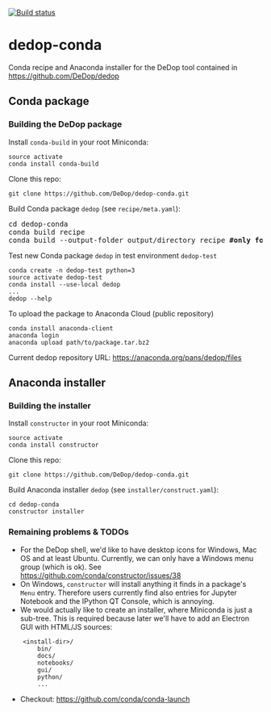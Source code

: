 [![Build status](https://ci.appveyor.com/api/projects/status/t5kgos0p7d6gs3dn?svg=true)](https://ci.appveyor.com/project/hans-permana/dedop-conda)

# dedop-conda

Conda recipe and Anaconda installer for the DeDop tool contained in https://github.com/DeDop/dedop

## Conda package

### Building the DeDop package

Install `conda-build` in your root Miniconda:

    source activate
    conda install conda-build
    
Clone this repo:
    
    git clone https://github.com/DeDop/dedop-conda.git
    
Build Conda package `dedop` (see `recipe/meta.yaml`):
<pre>
cd dedop-conda
conda build recipe
conda build --output-folder output/directory recipe <b>#only for Linux/MacOS</b>
</pre>
     
Test new Conda package `dedop` in test environment `dedop-test`
     
    conda create -n dedop-test python=3
    source activate dedop-test
    conda install --use-local dedop
    ...
    dedop --help
    
To upload the package to Anaconda Cloud (public repository)

    conda install anaconda-client
    anaconda login
    anaconda upload path/to/package.tar.bz2

Current dedop repository URL: https://anaconda.org/pans/dedop/files

## Anaconda installer

### Building the installer

Install `constructor` in your root Miniconda:

    source activate
    conda install constructor

Clone this repo:

    git clone https://github.com/DeDop/dedop-conda.git

Build Anaconda installer `dedop` (see `installer/construct.yaml`):

    cd dedop-conda
    constructor installer

### Remaining problems & TODOs

* For the DeDop shell, we'd like to have desktop icons for Windows, Mac OS and at least Ubuntu.
  Currently, we can only have a Windows menu group (which is ok).
  See https://github.com/conda/constructor/issues/38
* On Windows, `constructor` will install anything it finds in a package's `Menu` entry.
  Therefore users currently find also entries for Jupyter Notebook and the IPython QT Console, 
  which is annoying.
* We would actually like to create an installer, where Miniconda is just a sub-tree. This is required because later we'll have to add an Electron GUI with HTML/JS sources:
```
    <install-dir>/
        bin/
        docs/
        notebooks/
        gui/
        python/
        ...
```
* Checkout: https://github.com/conda/conda-launch  
